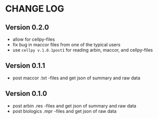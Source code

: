 # CHANGE LOG

## Version 0.2.0

- allow for cellpy-files
- fix bug in maccor files from one of the typical users
- use `cellpy v.1.0.1post1` for reading arbin, maccor, and cellpy-files

## Version 0.1.1

- post maccor .txt -files and get json of summary and raw data

## Version 0.1.0

- post arbin .res -files and get json of summary and raw data
- post biologics .mpr -files and get json of raw data
